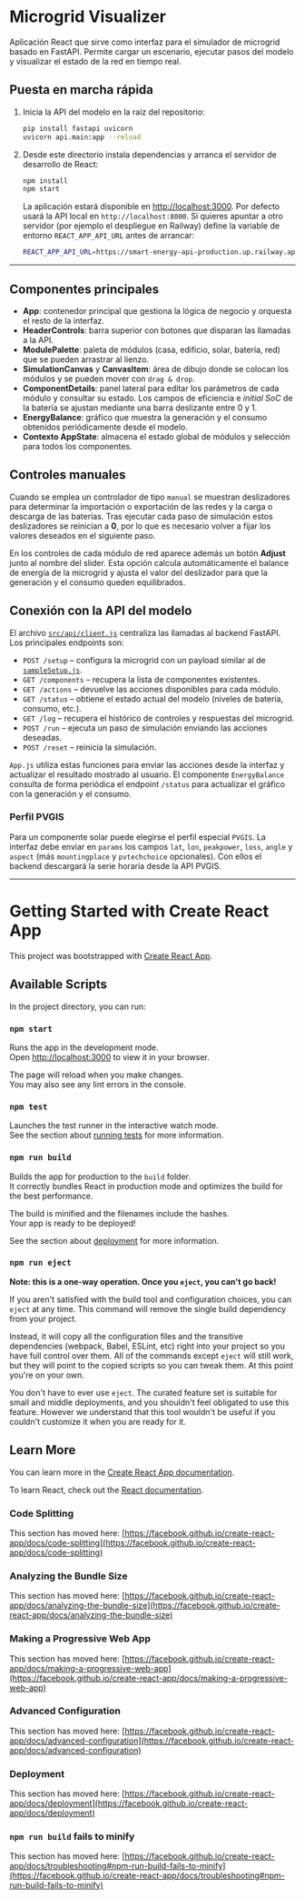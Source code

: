 # Microgrid Visualizer

Aplicación React que sirve como interfaz para el simulador de microgrid basado en FastAPI. Permite cargar un escenario, ejecutar pasos del modelo y visualizar el estado de la red en tiempo real.

## Puesta en marcha rápida

1. Inicia la API del modelo en la raíz del repositorio:
   ```bash
   pip install fastapi uvicorn
   uvicorn api.main:app --reload
   ```
2. Desde este directorio instala dependencias y arranca el servidor de desarrollo de React:
   ```bash
   npm install
   npm start
   ```
   La aplicación estará disponible en [http://localhost:3000](http://localhost:3000).
   Por defecto usará la API local en `http://localhost:8000`. Si quieres apuntar
   a otro servidor (por ejemplo el despliegue en Railway) define la variable de
   entorno `REACT_APP_API_URL` antes de arrancar:
   ```bash
   REACT_APP_API_URL=https://smart-energy-api-production.up.railway.app npm start
   ```

---

## Componentes principales

- **App**: contenedor principal que gestiona la lógica de negocio y orquesta el resto de la interfaz.
- **HeaderControls**: barra superior con botones que disparan las llamadas a la API.
- **ModulePalette**: paleta de módulos (casa, edificio, solar, batería, red) que se pueden arrastrar al lienzo.
- **SimulationCanvas** y **CanvasItem**: área de dibujo donde se colocan los módulos y se pueden mover con `drag & drop`.
- **ComponentDetails**: panel lateral para editar los parámetros de cada módulo y consultar su estado. Los campos de eficiencia e *initial SoC* de la batería se ajustan mediante una barra deslizante entre 0 y 1.
- **EnergyBalance**: gráfico que muestra la generación y el consumo obtenidos periódicamente desde el modelo.
- **Contexto AppState**: almacena el estado global de módulos y selección para todos los componentes.

## Controles manuales

Cuando se emplea un controlador de tipo `manual` se muestran deslizadores para determinar la importación o exportación de las redes y la carga o descarga de las baterías. Tras ejecutar cada paso de simulación estos deslizadores se reinician a **0**, por lo que es necesario volver a fijar los valores deseados en el siguiente paso.

En los controles de cada módulo de red aparece además un botón **Adjust** junto al nombre del slider. Esta opción calcula automáticamente el balance de energía de la microgrid y ajusta el valor del deslizador para que la generación y el consumo queden equilibrados.

## Conexión con la API del modelo

El archivo [`src/api/client.js`](src/api/client.js) centraliza las llamadas al backend FastAPI. Los principales endpoints son:

- `POST /setup` – configura la microgrid con un payload similar al de [`sampleSetup.js`](src/api/sampleSetup.js).
- `GET /components` – recupera la lista de componentes existentes.
- `GET /actions` – devuelve las acciones disponibles para cada módulo.
- `GET /status` – obtiene el estado actual del modelo (niveles de batería, consumo, etc.).
- `GET /log` – recupera el histórico de controles y respuestas del microgrid.
- `POST /run` – ejecuta un paso de simulación enviando las acciones deseadas.
- `POST /reset` – reinicia la simulación.

`App.js` utiliza estas funciones para enviar las acciones desde la interfaz y actualizar el resultado mostrado al usuario. El componente `EnergyBalance` consulta de forma periódica el endpoint `/status` para actualizar el gráfico con la generación y el consumo.
### Perfil PVGIS
Para un componente solar puede elegirse el perfil especial `PVGIS`.
La interfaz debe enviar en `params` los campos `lat`, `lon`, `peakpower`, `loss`,
`angle` y `aspect` (más `mountingplace` y `pvtechchoice` opcionales).
Con ellos el backend descargará la serie horaria desde la API PVGIS.


---

# Getting Started with Create React App

This project was bootstrapped with [Create React App](https://github.com/facebook/create-react-app).

## Available Scripts

In the project directory, you can run:

### `npm start`

Runs the app in the development mode.\
Open [http://localhost:3000](http://localhost:3000) to view it in your browser.

The page will reload when you make changes.\
You may also see any lint errors in the console.

### `npm test`

Launches the test runner in the interactive watch mode.\
See the section about [running tests](https://facebook.github.io/create-react-app/docs/running-tests) for more information.

### `npm run build`

Builds the app for production to the `build` folder.\
It correctly bundles React in production mode and optimizes the build for the best performance.

The build is minified and the filenames include the hashes.\
Your app is ready to be deployed!

See the section about [deployment](https://facebook.github.io/create-react-app/docs/deployment) for more information.

### `npm run eject`

**Note: this is a one-way operation. Once you `eject`, you can't go back!**

If you aren't satisfied with the build tool and configuration choices, you can `eject` at any time. This command will remove the single build dependency from your project.

Instead, it will copy all the configuration files and the transitive dependencies (webpack, Babel, ESLint, etc) right into your project so you have full control over them. All of the commands except `eject` will still work, but they will point to the copied scripts so you can tweak them. At this point you're on your own.

You don't have to ever use `eject`. The curated feature set is suitable for small and middle deployments, and you shouldn't feel obligated to use this feature. However we understand that this tool wouldn't be useful if you couldn't customize it when you are ready for it.

## Learn More

You can learn more in the [Create React App documentation](https://facebook.github.io/create-react-app/docs/getting-started).

To learn React, check out the [React documentation](https://reactjs.org/).

### Code Splitting

This section has moved here: [https://facebook.github.io/create-react-app/docs/code-splitting](https://facebook.github.io/create-react-app/docs/code-splitting)

### Analyzing the Bundle Size

This section has moved here: [https://facebook.github.io/create-react-app/docs/analyzing-the-bundle-size](https://facebook.github.io/create-react-app/docs/analyzing-the-bundle-size)

### Making a Progressive Web App

This section has moved here: [https://facebook.github.io/create-react-app/docs/making-a-progressive-web-app](https://facebook.github.io/create-react-app/docs/making-a-progressive-web-app)

### Advanced Configuration

This section has moved here: [https://facebook.github.io/create-react-app/docs/advanced-configuration](https://facebook.github.io/create-react-app/docs/advanced-configuration)

### Deployment

This section has moved here: [https://facebook.github.io/create-react-app/docs/deployment](https://facebook.github.io/create-react-app/docs/deployment)

### `npm run build` fails to minify

This section has moved here: [https://facebook.github.io/create-react-app/docs/troubleshooting#npm-run-build-fails-to-minify](https://facebook.github.io/create-react-app/docs/troubleshooting#npm-run-build-fails-to-minify)
